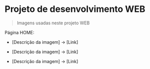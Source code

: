 # Projeto de desenvolvimento WEB

> Imagens usadas neste projeto WEB

Página HOME:
- [Descrição da imagem] -> [Link]
* [Descrição da imagem] -> [Link]
+ [Descrição da imagem] -> [Link]
